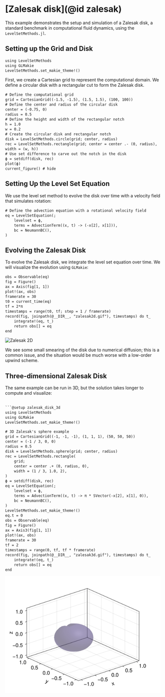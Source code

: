 # [Zalesak disk](@id zalesak)

This example demonstrates the setup and simulation of a Zalesak disk, a standard benchmark
in computational fluid dynamics, using the `LevelSetMethods.jl`.

## Setting up the Grid and Disk

```@setup zalesak_disk_example
using LevelSetMethods
using GLMakie
LevelSetMethods.set_makie_theme!()
```

First, we create a Cartesian grid to represent the computational domain. We define a
circular disk with a rectangular cut to form the Zalesak disk.

```@example zalesak_disk_example
# Define the computational grid
grid = CartesianGrid((-1.5, -1.5), (1.5, 1.5), (100, 100))
# Define the center and radius of the circular disk
center = (-0.75, 0)
radius = 0.5
# Define the height and width of the rectangular notch
h = 1.0
w = 0.2
# Create the circular disk and rectangular notch
disk = LevelSetMethods.circle(grid; center, radius)
rec = LevelSetMethods.rectangle(grid; center = center .- (0, radius), width = (w, h))
# Use set difference to carve out the notch in the disk
ϕ = setdiff(disk, rec)
plot(ϕ)
current_figure() # hide
```

## Setting Up the Level Set Equation

We use the level set method to evolve the disk over time with a velocity field that
simulates rotation:

```@example zalesak_disk_example
# Define the advection equation with a rotational velocity field
eq = LevelSetEquation(;
    levelset = ϕ,
    terms = AdvectionTerm((x, t) -> (-x[2], x[1])),
    bc = NeumannBC(),
)
```

## Evolving the Zalesak Disk

To evolve the Zalesak disk, we integrate the level set equation over time. We will visualize
the evolution using `GLMakie`:

```@example zalesak_disk_example
obs = Observable(eq)
fig = Figure()
ax = Axis(fig[1, 1])
plot!(ax, obs)
framerate = 30
t0 = current_time(eq)
tf = 2*π
timestamps = range(t0, tf; step = 1 / framerate)
record(fig, joinpath(@__DIR__, "zalesak2d.gif"), timestamps) do t_
    integrate!(eq, t_)
    return obs[] = eq
end
```

![Zalesak 2D](zalesak2d.gif)

We see some small smearing of the disk due to numerical diffusion; this is a common issue,
and the situation would be much worse with a low-order upwind scheme.

## Three-dimensional Zalesak Disk

The same example can be run in 3D, but the solution takes longer to compute and visualize:

```@example zalesak_disk_3d

```@setup zalesak_disk_3d
using LevelSetMethods
using GLMakie
LevelSetMethods.set_makie_theme!()
```

```@example zalesak_disk_3d
# 3D Zalesak's sphere example
grid = CartesianGrid((-1, -1, -1), (1, 1, 1), (50, 50, 50))
center = (-1 / 3, 0, 0)
radius = 0.5
disk = LevelSetMethods.sphere(grid; center, radius)
rec = LevelSetMethods.rectangle(
    grid;
    center = center .+ (0, radius, 0),
    width = (1 / 3, 1.0, 2),
)
ϕ = setdiff(disk, rec)
eq = LevelSetEquation(;
    levelset = ϕ,
    terms = AdvectionTerm((x, t) -> π * SVector(-x[2], x[1], 0)),
    bc = NeumannBC(),
)
LevelSetMethods.set_makie_theme!()
eq.t = 0
obs = Observable(eq)
fig = Figure()
ax = Axis3(fig[1, 1])
plot!(ax, obs)
framerate = 30
tf = 2
timestamps = range(0, tf, tf * framerate)
record(fig, joinpath(@__DIR__, "zalesak3d.gif"), timestamps) do t_
    integrate!(eq, t_)
    return obs[] = eq
end
```

![Zalesak 3D](zalesak3d.gif)

